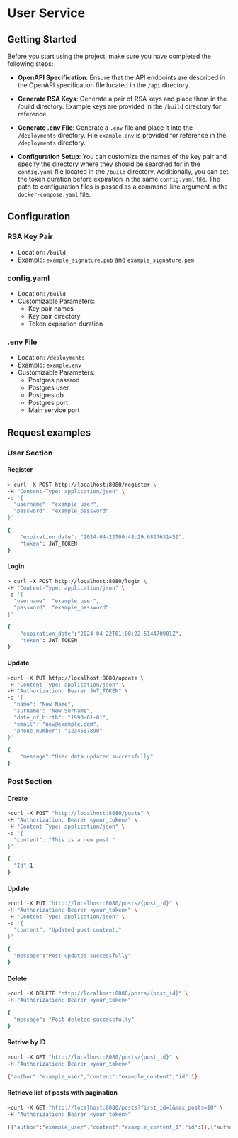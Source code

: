 # User Service

## Getting Started

Before you start using the project, make sure you have completed the following steps:

* **OpenAPI Specification**: Ensure that the API endpoints are described in the OpenAPI specification file located in the `/api` directory.

* **Generate RSA Keys**: Generate a pair of RSA keys and place them in the /build directory. Example keys are provided in the `/build` directory for reference.

* **Generate .env File**: Generate a `.env` file and place it into the `/deployments` directory. File `example.env` is provided for reference in the `/deployments` directory.

* **Configuration Setup**: You can customize the names of the key pair and specify the directory where they should be searched for in the `config.yaml` file located in the `/build` directory. Additionally, you can set the token duration before expiration in the same `config.yaml` file. The path to configuration files is passed as a command-line argument in the `docker-compose.yaml` file.

## Configuration

### RSA Key Pair

* Location: `/build`
* Example: `example_signature.pub` and `example_signature.pem`

### config.yaml

* Location: `/build`
* Customizable Parameters:
  * Key pair names
  * Key pair directory
  * Token expiration duration

### .env File

* Location: `/deployments`
* Example: `example.env`
* Customizable Parameters:
  * Postgres passrod
  * Postgres user
  * Postgres db
  * Postgres port
  * Main service port

## Request examples

### User Section

#### Register

```bash
> curl -X POST http://localhost:8080/register \
-H "Content-Type: application/json" \
-d '{
  "username": "example_user",
  "password": "example_password"
}'

{
    "expiration_date": "2024-04-22T00:48:29.682763145Z",
    "token": JWT_TOKEN
}
```

#### Login

```bash
> curl -X POST http://localhost:8080/login \
-H "Content-Type: application/json" \
-d '{
  "username": "example_user",
  "password": "example_password"
}'

{
    "expiration_date":"2024-04-22T01:00:22.514470901Z",
    "token": JWT_TOKEN
}
```

#### Update

```bash
>curl -X PUT http://localhost:8080/update \
-H "Content-Type: application/json" \
-H "Authorization: Bearer JWT_TOKEN" \
-d '{
  "name": "New Name",
  "surname": "New Surname",
  "date_of_birth": "1990-01-01",
  "email": "new@example.com",
  "phone_number": "1234567890"
}'

{
    "message":"User data updated successfully"
}
```

### Post Section

#### Create

```bash
>curl -X POST "http://localhost:8080/posts" \
-H "Authorization: Bearer <your_token>" \
-H "Content-Type: application/json" \
-d '{
  "content": "This is a new post."
}'

{
  "Id":1
}
```

#### Update

```bash
>curl -X PUT "http://localhost:8080/posts/{post_id}" \
-H "Authorization: Bearer <your_token>" \
-H "Content-Type: application/json" \
-d '{
  "content": "Updated post content."
}'

{
  "message":"Post updated successfully"
}
```

#### Delete

```bash
>curl -X DELETE "http://localhost:8080/posts/{post_id}" \
-H "Authorization: Bearer <your_token>"

{
  "message": "Post deleted successfully"
}
```

#### Retrive by ID

```bash
>curl -X GET "http://localhost:8080/posts/{post_id}" \
-H "Authorization: Bearer <your_token>"

{"author":"example_user","content":"example_content","id":1}
```

#### Retrieve list of posts with pagination

```bash
>curl -X GET "http://localhost:8080/posts?first_id=1&max_posts=10" \
-H "Authorization: Bearer <your_token>"

[{"author":"example_user","content":"example_content_1","id":1},{"author":"example_user","content":"example_content_3","id":3},{"author":"example_user","content":"example_content_5","id":5}]
```

